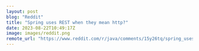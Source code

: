 ```yaml
---
layout: post
blog: "Reddit"
title: "Spring uses REST when they mean http?"
date: 2023-08-22T10:49:17Z
image: images/reddit.png
remote_url: "https://www.reddit.com/r/java/comments/15y26tq/spring_uses_rest_when_they_mean_http/"
---
```

